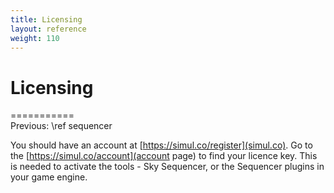 ```yaml
---
title: Licensing
layout: reference
weight: 110
---
```

Licensing
===

===========<br>Previous: \ref sequencer

You should have an account at [https://simul.co/register](simul.co). Go to the [https://simul.co/account](account page) to find your licence key. This is needed to activate the tools - Sky Sequencer, or the Sequencer plugins in your game engine.

